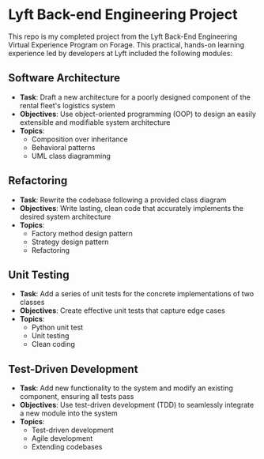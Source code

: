 # Lyft Back-end Engineering Project
This repo is my completed project from the Lyft Back-End Engineering Virtual Experience Program on Forage. This practical, hands-on learning experience led by developers at Lyft included the following modules:

## Software Architecture
- **Task**: Draft a new architecture for a poorly designed component of the rental fleet's logistics system
- **Objectives**: Use object-oriented programming (OOP) to design an easily extensible and modifiable system architecture
- **Topics**:
  - Composition over inheritance
  - Behavioral patterns
  - UML class diagramming
  
## Refactoring
- **Task**: Rewrite the codebase following a provided class diagram
- **Objectives**: Write lasting, clean code that accurately implements the desired system architecture
- **Topics**:
  - Factory method design pattern
  - Strategy design pattern
  - Refactoring

## Unit Testing
- **Task**: Add a series of unit tests for the concrete implementations of two classes
- **Objectives**: Create effective unit tests that capture edge cases
- **Topics**:
  - Python unit test
  - Unit testing
  - Clean coding

## Test-Driven Development
- **Task**: Add new functionality to the system and modify an existing component, ensuring all tests pass
- **Objectives**: Use test-driven development (TDD) to seamlessly integrate a new module into the system
- **Topics**:
  - Test-driven development
  - Agile development
  - Extending codebases
